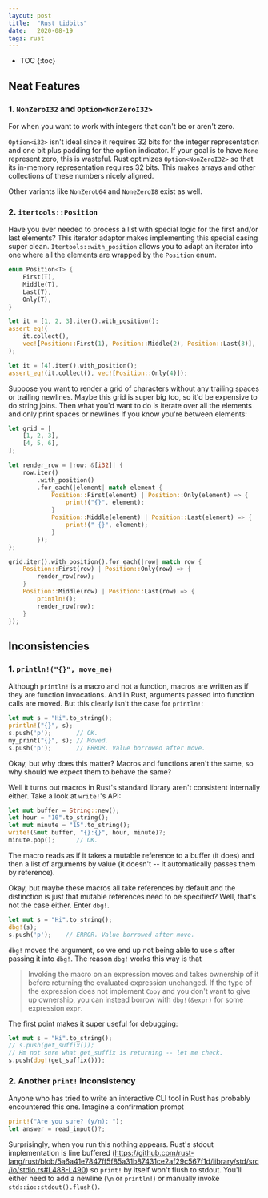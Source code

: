 ```yaml
---
layout: post
title:  "Rust tidbits"
date:   2020-08-19
tags: rust
---
```


- TOC
{:toc}

## Neat Features

### 1. `NonZeroI32` and `Option<NonZeroI32>`

For when you want to work with integers that can't be or aren't zero.

`Option<i32>` isn't ideal since it requires 32 bits for the integer 
representation and one bit plus padding for the option indicator.
If your goal is to have `None` represent zero, this is wasteful.
Rust optimizes `Option<NonZeroI32>` so that its in-memory representation
requires 32 bits.
This makes arrays and other collections of these numbers nicely aligned.

Other variants like `NonZeroU64` and `NoneZeroI8` exist as well.

### 2. `itertools::Position`

Have you ever needed to process a list with special logic for 
the first and/or last elements?
This iterator adaptor makes implementing this special casing
super clean.
`Itertools::with_position` allows you to adapt an iterator into
one where all the elements are wrapped by the `Position` enum.

```rust
enum Position<T> {
    First(T),
    Middle(T),
    Last(T),
    Only(T),
}

let it = [1, 2, 3].iter().with_position();
assert_eq!(
    it.collect(),
    vec![Position::First(1), Position::Middle(2), Position::Last(3)],
);

let it = [4].iter().with_position();
assert_eq!(it.collect(), vec![Position::Only(4)]);
```

Suppose you want to render a grid of characters without any trailing
spaces or trailing newlines.
Maybe this grid is super big too, so it'd be expensive to do 
string joins.
Then what you'd want to do is iterate over all the elements and
only print spaces or newlines if you know you're between elements:

```rust
let grid = [
    [1, 2, 3],
    [4, 5, 6],
];

let render_row = |row: &[i32]| {
    row.iter()
        .with_position()
        .for_each(|element| match element {
            Position::First(element) | Position::Only(element) => {
                print!("{}", element);
            }
            Position::Middle(element) | Position::Last(element) => {
                print!(" {}", element);
            }
        });
};

grid.iter().with_position().for_each(|row| match row {
    Position::First(row) | Position::Only(row) => {
        render_row(row);
    }
    Position::Middle(row) | Position::Last(row) => {
        println!();
        render_row(row);
    }
});
```

## Inconsistencies

### 1. `println!("{}", move_me)`

Although `println!` is a macro and not a function, macros are written as
if they are function invocations.
And in Rust, arguments passed into function calls are moved.
But this clearly isn't the case for `println!`:

```rust
let mut s = "Hi".to_string();
println!("{}", s);
s.push('p');       // OK.
my_print("{}", s); // Moved.
s.push('p');       // ERROR. Value borrowed after move.
```

Okay, but why does this matter? Macros and functions aren't the same,
so why should we expect them to behave the same?

Well it turns out macros in Rust's standard library aren't consistent
internally either. Take a look at `write!`'s API:

```rust
let mut buffer = String::new();
let hour = "10".to_string();
let mut minute = "15".to_string();
write!(&mut buffer, "{}:{}", hour, minute)?;
minute.pop();      // OK.
```

The macro reads as if it takes a mutable reference to a buffer (it does)
and then a list of arguments by value (it doesn't -- it automatically
passes them by reference).

Okay, but maybe these macros all take references by default and the
distinction is just that mutable references need to be specified?
Well, that's not the case either.
Enter `dbg!`.

```rust
let mut s = "Hi".to_string();
dbg!(s);
s.push('p');    // ERROR. Value borrowed after move.
```

`dbg!` moves the argument, so we end up not being able to use `s`
after passing it into `dbg!`.
The reason `dbg!` works this way is that 

> Invoking the macro on an expression moves and takes ownership of it
> before returning the evaluated expression unchanged.
> If the type of the expression does not implement `Copy`
> and you don't want to give up ownership,
> you can instead borrow with `dbg!(&expr)` for some expression `expr`.

The first point makes it super useful for debugging:

```rust
let mut s = "Hi".to_string();
// s.push(get_suffix());
// Hm not sure what get_suffix is returning -- let me check.
s.push(dbg!(get_suffix()));
```

### 2. Another `print!` inconsistency

Anyone who has tried to write an interactive CLI tool in Rust has probably
encountered this one.
Imagine a confirmation prompt

```rust
print!("Are you sure? (y/n): ");
let answer = read_input()?;
```

Surprisingly, when you run this nothing appears.
Rust's stdout implementation is line buffered
(<https://github.com/rust-lang/rust/blob/5a6a41e7847ff5f85a31b87431ce2af29c567f1d/library/std/src/io/stdio.rs#L488-L490>)
so `print!` by itself won't flush to stdout.
You'll either need to add a newline (`\n` or `println!`)
or manually invoke `std::io::stdout().flush()`.
